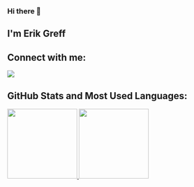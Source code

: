 ### Hi there 👋
## I'm Erik Greff
## Connect with me:

  <a href="https://www.linkedin.com/in/erik-greff-44137b19a/" target="_blank"><img src="https://img.shields.io/badge/-LinkedIn-%230077B5?style=for-the-badge&logo=linkedin&logoColor=white" target="_blank"></a>
  
## GitHub Stats and Most Used Languages:
 
 <div>
  <a href="https://github.com/ERIK-GREFF">
  <img height="160em" src="https://github-readme-stats.vercel.app/api?username=ERIK-GREFF&show_icons=true&theme=cobalt&include_all_commits=true&count_private=true"/>
  <img height="160em" src="https://github-readme-stats.vercel.app/api/top-langs/?username=ERIK-GREFF&layout=compact&langs_count=16&theme=cobalt"/>
<div>
  
  

<!--
**ERIK-GREFF/ERIK-GREFF** is a ✨ _special_ ✨ repository because its `README.md` (this file) appears on your GitHub profile.

Here are some ideas to get you started:

- 🔭 I’m currently working on ...
- 🌱 I’m currently learning ...
- 👯 I’m looking to collaborate on ...
- 🤔 I’m looking for help with ...
- 💬 Ask me about ...
- 📫 How to reach me: ...
- 😄 Pronouns: ...
- ⚡ Fun fact: ...
-->

